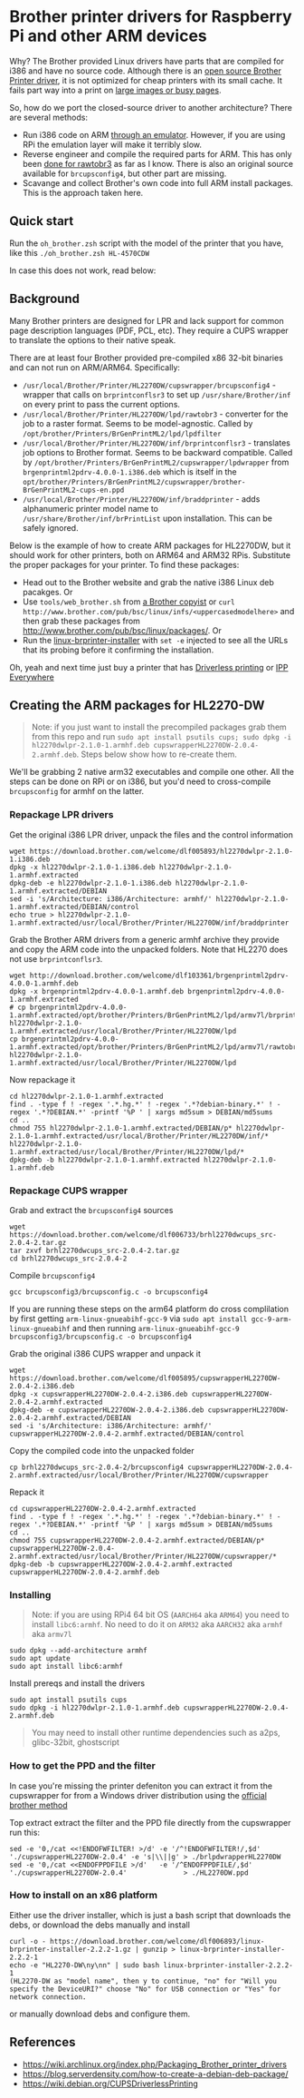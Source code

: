 # Brother printer drivers for Raspberry Pi and other ARM devices

Why? The Brother provided Linux drivers have parts that are compiled for i386 and have no source code. Although there is an [open source Brother Printer driver](https://github.com/pdewacht/brlaser), it is not optimized for cheap printers with its small cache.
It fails part way into a print on [large images or busy pages](https://github.com/pdewacht/brlaser/issues/95).

So, how do we port the closed-source driver to another architecture? There are several methods:

* Run i386 code on ARM [through an emulator](https://wiki.alphaframe.net/doku.php?id=raspberry_pi:brotherh1110). However, if you are using RPi the emulation layer will make it terribly slow.
* Reverse engineer and compile the required parts for ARM. This has only been [done for rawtobr3](https://github.com/k1-801/rawtobr3) as far as I know. There is also an original source available for `brcupsconfig4`, but other part are missing.
* Scavange and collect Brother's own code into full ARM install packages. This is the approach taken here.

## Quick start

Run the `oh_brother.zsh` script with the model of the printer that you have, like this `./oh_brother.zsh HL-4570CDW`

In case this does not work, read below:

## Background

Many Brother printers are designed for LPR and lack support for common page description languages (PDF, PCL, etc). They require a CUPS wrapper to translate the options to their native speak.

There are at least four Brother provided pre-compiled x86 32-bit binaries and can not run on ARM/ARM64. Specifically:

* `/usr/local/Brother/Printer/HL2270DW/cupswrapper/brcupsconfig4` - wrapper that calls on `brprintconflsr3` to set up `/usr/share/Brother/inf` on every print to pass the current options.
* `/usr/local/Brother/Printer/HL2270DW/lpd/rawtobr3` - converter for the job to a raster format. Seems to be model-agnostic. Called by `/opt/brother/Printers/BrGenPrintML2/lpd/lpdfilter`
* `/usr/local/Brother/Printer/HL2270DW/inf/brprintconflsr3` - translates job options to Brother format. Seems to be backward compatible. Called by `/opt/brother/Printers/BrGenPrintML2/cupswrapper/lpdwrapper` from `brgenprintml2pdrv-4.0.0-1.i386.deb` which is itself in the `opt/brother/Printers/BrGenPrintML2/cupswrapper/brother-BrGenPrintML2-cups-en.ppd`
* `/usr/local/Brother/Printer/HL2270DW/inf/braddprinter` - adds alphanumeric printer model name to `/usr/share/Brother/inf/brPrintList` upon installation. This can be safely ignored.

Below is the example of how to create ARM packages for HL2270DW, but it should work for other printers, both on ARM64 and ARM32 RPis. Substitute the proper packages for your printer. To find these packages:

* Head out to the Brother website and grab the native i386 Linux deb pacakges. Or
* Use `tools/web_brother.sh` from [a Brother copyist](https://github.com/illwieckz/debian_copyist_brother) or `curl http://www.brother.com/pub/bsc/linux/infs/<uppercasedmodelhere>` and then grab these packages from http://www.brother.com/pub/bsc/linux/packages/. Or
* Run the [linux-brprinter-installer](https://download.brother.com/welcome/dlf006893/linux-brprinter-installer-2.2.2-1.gz) with `set -e` injected to see all the URLs that its probing before it confirming the installation.

Oh, yeah and next time just buy a printer that has [Driverless printing](https://wiki.debian.org/DriverlessPrinting#The_Concept_of_Driverless_Printing) or [IPP Everywhere](https://wiki.debian.org/IPPEverywhere)

## Creating the ARM packages for HL2270-DW

> Note: if you just want to install the precompiled packages grab them from this repo and run `sudo apt install psutils cups; sudo dpkg -i hl2270dwlpr-2.1.0-1.armhf.deb cupswrapperHL2270DW-2.0.4-2.armhf.deb`. Steps below show how to re-create them.

We'll be grabbing 2 native arm32 executables and compile one other. All the steps can be done on RPi or on i386, but you'd need to cross-compile `brcupsconfig` for armhf on the latter.

### Repackage LPR drivers

Get the original i386 LPR driver, unpack the files and the control information

	wget https://download.brother.com/welcome/dlf005893/hl2270dwlpr-2.1.0-1.i386.deb
	dpkg -x hl2270dwlpr-2.1.0-1.i386.deb hl2270dwlpr-2.1.0-1.armhf.extracted
	dpkg-deb -e hl2270dwlpr-2.1.0-1.i386.deb hl2270dwlpr-2.1.0-1.armhf.extracted/DEBIAN
	sed -i 's/Architecture: i386/Architecture: armhf/' hl2270dwlpr-2.1.0-1.armhf.extracted/DEBIAN/control
	echo true > hl2270dwlpr-2.1.0-1.armhf.extracted/usr/local/Brother/Printer/HL2270DW/inf/braddprinter

Grab the Brother ARM drivers from a generic armhf archive they provide and copy the ARM code into the unpacked folders. Note that HL2270 does not use `brprintconflsr3`.

	wget http://download.brother.com/welcome/dlf103361/brgenprintml2pdrv-4.0.0-1.armhf.deb
	dpkg -x brgenprintml2pdrv-4.0.0-1.armhf.deb brgenprintml2pdrv-4.0.0-1.armhf.extracted
	# cp brgenprintml2pdrv-4.0.0-1.armhf.extracted/opt/brother/Printers/BrGenPrintML2/lpd/armv7l/brprintconflsr3 hl2270dwlpr-2.1.0-1.armhf.extracted/usr/local/Brother/Printer/HL2270DW/lpd
	cp brgenprintml2pdrv-4.0.0-1.armhf.extracted/opt/brother/Printers/BrGenPrintML2/lpd/armv7l/rawtobr3 hl2270dwlpr-2.1.0-1.armhf.extracted/usr/local/Brother/Printer/HL2270DW/lpd

Now repackage it

	cd hl2270dwlpr-2.1.0-1.armhf.extracted
	find . -type f ! -regex '.*.hg.*' ! -regex '.*?debian-binary.*' ! -regex '.*?DEBIAN.*' -printf '%P ' | xargs md5sum > DEBIAN/md5sums
	cd ..
	chmod 755 hl2270dwlpr-2.1.0-1.armhf.extracted/DEBIAN/p* hl2270dwlpr-2.1.0-1.armhf.extracted/usr/local/Brother/Printer/HL2270DW/inf/* hl2270dwlpr-2.1.0-1.armhf.extracted/usr/local/Brother/Printer/HL2270DW/lpd/*
	dpkg-deb -b hl2270dwlpr-2.1.0-1.armhf.extracted hl2270dwlpr-2.1.0-1.armhf.deb

### Repackage CUPS wrapper

Grab and extract the `brcupsconfig4` sources

	wget https://download.brother.com/welcome/dlf006733/brhl2270dwcups_src-2.0.4-2.tar.gz
	tar zxvf brhl2270dwcups_src-2.0.4-2.tar.gz
	cd brhl2270dwcups_src-2.0.4-2

Compile `brcupsconfig4`

	gcc brcupsconfig3/brcupsconfig.c -o brcupsconfig4

If you are running these steps on the arm64 platform do cross complilation by first getting `arm-linux-gnueabihf-gcc-9` via `sudo apt install gcc-9-arm-linux-gnueabihf` and then running `arm-linux-gnueabihf-gcc-9 brcupsconfig3/brcupsconfig.c -o brcupsconfig4`

Grab the original i386 CUPS wrapper and unpack it

	wget https://download.brother.com/welcome/dlf005895/cupswrapperHL2270DW-2.0.4-2.i386.deb
	dpkg -x cupswrapperHL2270DW-2.0.4-2.i386.deb cupswrapperHL2270DW-2.0.4-2.armhf.extracted
	dpkg-deb -e cupswrapperHL2270DW-2.0.4-2.i386.deb cupswrapperHL2270DW-2.0.4-2.armhf.extracted/DEBIAN
	sed -i 's/Architecture: i386/Architecture: armhf/' cupswrapperHL2270DW-2.0.4-2.armhf.extracted/DEBIAN/control

Copy the compiled code into the unpacked folder

	cp brhl2270dwcups_src-2.0.4-2/brcupsconfig4 cupswrapperHL2270DW-2.0.4-2.armhf.extracted/usr/local/Brother/Printer/HL2270DW/cupswrapper

Repack it

	cd cupswrapperHL2270DW-2.0.4-2.armhf.extracted
	find . -type f ! -regex '.*.hg.*' ! -regex '.*?debian-binary.*' ! -regex '.*?DEBIAN.*' -printf '%P ' | xargs md5sum > DEBIAN/md5sums
	cd ..
	chmod 755 cupswrapperHL2270DW-2.0.4-2.armhf.extracted/DEBIAN/p* cupswrapperHL2270DW-2.0.4-2.armhf.extracted/usr/local/Brother/Printer/HL2270DW/cupswrapper/*
	dpkg-deb -b cupswrapperHL2270DW-2.0.4-2.armhf.extracted cupswrapperHL2270DW-2.0.4-2.armhf.deb

### Installing

> Note: if you are using RPi4 64 bit OS (`AARCH64` aka `ARM64`) you need to install `libc6:armhf`. No need to do it on `ARM32` aka `AARCH32` aka `armhf` aka `armv7l`

	sudo dpkg --add-architecture armhf
	sudo apt update
	sudo apt install libc6:armhf

Install prereqs and install the drivers

	sudo apt install psutils cups
	sudo dpkg -i hl2270dwlpr-2.1.0-1.armhf.deb cupswrapperHL2270DW-2.0.4-2.armhf.deb

> You may need to install  other runtime dependencies such as a2ps, glibc-32bit, ghostscript

### How to get the PPD and the filter

In case you're missing the printer defeniton you can extract it from the cupswrapper for from a Windows driver distribution using the [official brother method](https://help.brother-usa.com/app/answers/detail/a_id/164936/~/how-to-create-a-brother-ppd-file-for-installation---linux)

Top extract extract the filter and the PPD file directly from the cupswrapper run this:

    sed -e '0,/cat <<!ENDOFWFILTER! >/d' -e '/^!ENDOFWFILTER!/,$d' './cupswrapperHL2270DW-2.0.4' -e 's|\\||g' > ./brlpdwrapperHL2270DW
    sed -e '0,/cat <<ENDOFPPDFILE >/d'   -e '/^ENDOFPPDFILE/,$d'   './cupswrapperHL2270DW-2.0.4'              > ./HL2270DW.ppd


### How to install on an x86 platform

Either use the driver installer, which is just a bash script that downloads the debs, or download the debs manually and install

	curl -o - https://download.brother.com/welcome/dlf006893/linux-brprinter-installer-2.2.2-1.gz | gunzip > linux-brprinter-installer-2.2.2-1
	echo -e "HL2270-DW\ny\nn" | sudo bash linux-brprinter-installer-2.2.2-1
	(HL2270-DW as "model name", then y to continue, "no" for "Will you specify the DeviceURI?" choose "No" for USB connection or "Yes" for network connection.

or manually download debs and configure them.

## References

* https://wiki.archlinux.org/index.php/Packaging_Brother_printer_drivers
* https://blog.serverdensity.com/how-to-create-a-debian-deb-package/
* https://wiki.debian.org/CUPSDriverlessPrinting
